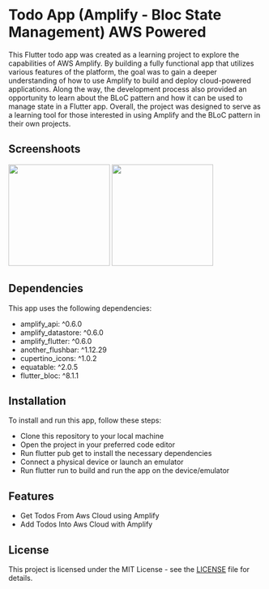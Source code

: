 
# Todo App (Amplify - Bloc State Management) AWS Powered
This Flutter todo app was created as a learning project to explore the capabilities of AWS Amplify. By building a fully functional app that utilizes various features of the platform, the goal was to gain a deeper understanding of how to use Amplify to build and deploy cloud-powered applications. Along the way, the development process also provided an opportunity to learn about the BLoC pattern and how it can be used to manage state in a Flutter app. Overall, the project was designed to serve as a learning tool for those interested in using Amplify and the BLoC pattern in their own projects.

## Screenshoots
<img src="https://i.ibb.co/ZdjGqQN/Simulator-Screen-Shot-i-Phone-14-Pro-Max-2023-01-01-at-21-25-40.png.png"  width="200"> <img src="https://i.ibb.co/NTnBtTk/Simulator-Screen-Shot-i-Phone-14-Pro-Max-2023-01-01-at-21-25-42.png"  width="200">


## Dependencies
This app uses the following dependencies:
- amplify_api: ^0.6.0
- amplify_datastore: ^0.6.0
- amplify_flutter: ^0.6.0
- another_flushbar: ^1.12.29
- cupertino_icons: ^1.0.2
- equatable: ^2.0.5
- flutter_bloc: ^8.1.1


## Installation
To install and run this app, follow these steps:
- Clone this repository to your local machine
- Open the project in your preferred code editor
- Run flutter pub get to install the necessary dependencies
- Connect a physical device or launch an emulator
- Run flutter run to build and run the app on the device/emulator

## Features

- Get Todos From Aws Cloud using Amplify
- Add Todos Into Aws Cloud with Amplify


## License

This project is licensed under the MIT License - see the [LICENSE](https://github.com/muhAzri/todo_amplify_cubit/blob/master/license) file for details.
